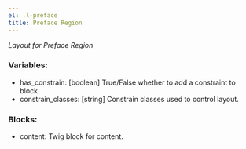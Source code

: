 ```yaml
---
el: .l-preface
title: Preface Region
---
```

_Layout for Preface Region_

### Variables:
* has_constrain: [boolean] True/False whether to add a constraint to block.
* constrain_classes: [string] Constrain classes used to control layout.

### Blocks:
* content: Twig block for content.
